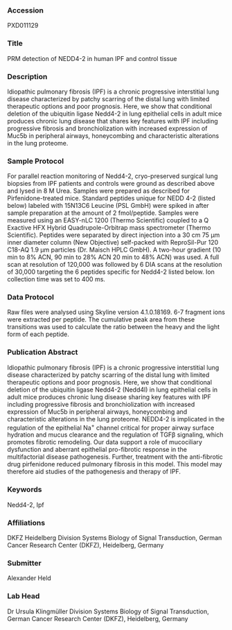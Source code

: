 ### Accession
PXD011129

### Title
PRM detection of NEDD4-2 in human IPF and control tissue

### Description
Idiopathic pulmonary fibrosis (IPF) is a chronic progressive interstitial lung disease characterized by patchy scarring of the distal lung with limited therapeutic options and poor prognosis. Here, we show that conditional deletion of the ubiquitin ligase Nedd4-2 in lung epithelial cells in adult mice produces chronic lung disease that shares key features with IPF including progressive fibrosis and bronchiolization with increased expression of Muc5b in peripheral airways, honeycombing and characteristic alterations in the lung proteome.

### Sample Protocol
For parallel reaction monitoring of Nedd4-2, cryo-preserved surgical lung biopsies from IPF patients and controls were ground as described above and lysed in 8 M Urea. Samples were prepared as described for Pirfenidone-treated mice. Standard peptides unique for NEDD 4-2 (listed below) labeled with 15N13C6 Leucine (PSL GmbH) were spiked in after sample preparation at the amount of 2 fmol/peptide. Samples were measured using an EASY-nLC 1200 (Thermo Scientific) coupled to a Q Exactive HFX Hybrid Quadrupole-Orbitrap mass spectrometer (Thermo Scientific). Peptides were separated by direct injection into a 30 cm 75 µm inner diameter column (New Objective) self-packed with ReproSil-Pur 120 C18-AQ 1.9 µm particles (Dr. Maisch HPLC GmbH). A two-hour gradient (10 min to 8% ACN, 90 min to 28% ACN  20 min to 48% ACN) was used. A full scan at resolution of 120,000 was followed by 6 DIA scans at the resolution of 30,000 targeting the 6 peptides specific for Nedd4-2 listed below. Ion collection time was set to 400 ms.

### Data Protocol
Raw files were analysed using Skyline version 4.1.0.18169. 6-7 fragment ions were extracted per peptide. The cumulative peak area from these transitions was used to calculate the ratio between the heavy and the light form of each peptide.

### Publication Abstract
Idiopathic pulmonary fibrosis (IPF) is a chronic progressive interstitial lung disease characterized by patchy scarring of the distal lung with limited therapeutic options and poor prognosis. Here, we show that conditional deletion of the ubiquitin ligase Nedd4-2 (Nedd4l) in lung epithelial cells in adult mice produces chronic lung disease sharing key features with IPF including progressive fibrosis and bronchiolization with increased expression of Muc5b in peripheral airways, honeycombing and characteristic alterations in the lung proteome. NEDD4-2 is implicated in the regulation of the epithelial Na<sup>+</sup> channel critical for proper airway surface hydration and mucus clearance and the regulation of TGF&#x3b2; signaling, which promotes fibrotic remodeling. Our data support a role of mucociliary dysfunction and aberrant epithelial pro-fibrotic response in the multifactorial disease pathogenesis. Further, treatment with the anti-fibrotic drug pirfenidone reduced pulmonary fibrosis in this model. This model may therefore aid studies of the pathogenesis and therapy of IPF.

### Keywords
Nedd4-2, Ipf

### Affiliations
DKFZ Heidelberg
Division Systems Biology of Signal Transduction, German Cancer Research Center (DKFZ), Heidelberg, Germany

### Submitter
Alexander Held

### Lab Head
Dr Ursula Klingmüller
Division Systems Biology of Signal Transduction, German Cancer Research Center (DKFZ), Heidelberg, Germany


